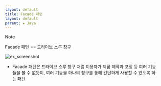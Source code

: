 ```yaml
---
layout: default
title: Facade 패턴
layout: default
parent: ★ Java
---
```


> [!NOTE]
> Facade 패턴 == 드라이브 스루 창구

![ex_screenshot](https://upload.wikimedia.org/wikipedia/commons/5/56/UML_DP_Fa%C3%A7ade.png)

- Facade 패턴은 드라이브 스루 창구 처럼 이용자가 제품 제작과 포장 등 여러 기능들을 볼 수 없듯이, 여러 기능을 하나의 창구를 통해 간단하게 사용할 수 있도록 하는 패턴
